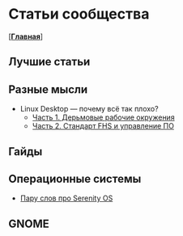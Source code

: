 # Статьи сообщества

[[**Главная**](../README.md)]

## Лучшие статьи

## Разные мысли
<!-- minds/README.md -->

- Linux Desktop — почему всё так плохо?
  - [Часть 1. Дерьмовые рабочие окружения](minds/linux_desktop1.md)
  - [Часть 2. Стандарт FHS и управление ПО](minds/linux_desktop2.md)

<!--    - [Часть 3. Лебедь, рак и щука](minds/linux_desktop3.md)
- [Идеи по сборке ОС для одноплатников](minds/os-for-singleboard.md) -->

## Гайды
<!-- guides/README.md -->

<!-- - [Сборка AppImage пакетов](guides/create-appimage.md) -->

## Операционные системы

- [Пару слов про Serenity OS](os/serenity/README.md)

## GNOME
<!-- GNOME/README.md -->

